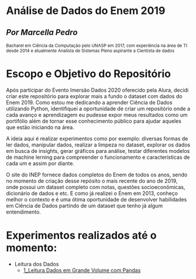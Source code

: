 # Análise de Dados do Enem 2019


## *Por Marcella Pedro*
<sub>Bacharel em Ciência da Computação pelo UNASP em 2017, com experiência na área de TI desde 2014 e atualmente Analista de Sistemas Pleno aspirante a Cientista de dados</sub>
# Escopo e Objetivo do Repositório

Após participar do Evento Imersão Dados 2020 oferecido pela Alura, decidi criar este repositório para explorar mais a fundo o dataset com dados do Enem 2019.
Como estou me dedicando a aprender Ciência de Dados utilizando Python, identifiquei a oportunidade de criar um repositório onde a cada avanço e aprendizagem eu pudesse expor meus resultados como um portifólio além de tornar esse conhecimento público para ajudar aqueles que estão iniciando na área. 

A ideia aqui é realizar experimentos como por exemplo: diversas formas de ler dados, manipular dados, realizar a limpeza no dataset, explorar os dados em busca de insights, gerar gráficos para análise, testar diferentes modelos de machine lerning para compreender o funcionamento e características de cada um e assim por diante.

O site do INEP fornece dados completos do Enem de todos os anos, sendo no momento de criação desse repósito o mais recente do ano de 2019, onde possui um dataset completo com notas, questões socioeconômicas, dicionário de dados e etc. E como já realizei o Enem em 2013, conheço melhor o contexto e é uma ótima oportunidade de desenvolver habilidades em Ciência de Dados partindo de um dataset que tenho já algum entendimento.

# Experimentos realizados até o momento:
* Leitura dos Dados
  * <a href="https://github.com/marcellapbp/AnaliseEnem2019/blob/main/1_Leitura_Dados_em_Grande_Volume_com_Pandas.ipynb">1_Leitura Dados em Grande Volume com Pandas</a>


